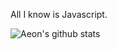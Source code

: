 All I know is Javascript.   
  
![Aeon's github stats](https://github-readme-stats.vercel.app/api?username=KineticAeon&count_private=true&theme=github_dark)
